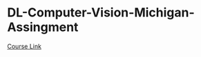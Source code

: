 # DL-Computer-Vision-Michigan-Assingment

[Course Link](https://web.eecs.umich.edu/~justincj/teaching/eecs498/WI2022/schedule.html)
